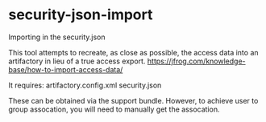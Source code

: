# security-json-import
Importing in the security.json

This tool attempts to recreate, as close as possible, the access data into an artifactory in lieu of a true access export.
https://jfrog.com/knowledge-base/how-to-import-access-data/

It requires:
artifactory.config.xml
security.json

These can be obtained via the support bundle. However, to achieve user to group assocation, you will need to manually get the assocation.

 
